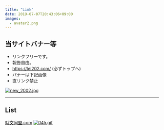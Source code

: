 ```yaml
---
title: "Link"
date: 2019-07-07T20:43:06+09:00
images: 
  - avater2.png
---
```

## 当サイトバナー等

* リンクフリーです。
* 報告自由。
* https://lei202.com/ (必ずトップへ)
* バナーは下記画像
* 直リンク禁止

[![new_2002.jpg](/image/new_2002.jpg)](/)
___

## List
[駄文同盟.com](http://www.dabun-doumei.com/rank.cgi?mode=r_link&id=19354)
[![045.gif](/image/045.gif)](http://www.dabun-doumei.com/rank.cgi?mode=r_link&id=19354)
